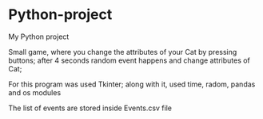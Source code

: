 # Python-project
My Python project

Small game, where you change the attributes of your Cat by pressing buttons;
after 4 seconds random event happens and change attributes of Cat;

For this program was used Tkinter;
along with it, used time, radom, pandas and os modules

The list of events are stored inside Events.csv file
